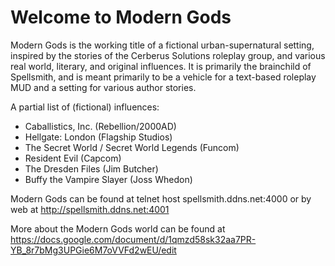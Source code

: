 # Welcome to Modern Gods


Modern Gods is the working title of a fictional urban-supernatural setting, 
inspired by the stories of the Cerberus Solutions roleplay group, and various
real world, literary, and original influences.  It is primarily the brainchild
of Spellsmith, and is meant primarily to be a vehicle for a text-based 
roleplay MUD and a setting for various author stories.

A partial list of (fictional) influences:

- Caballistics, Inc.  (Rebellion/2000AD)
- Hellgate: London (Flagship Studios)
- The Secret World / Secret World Legends (Funcom)
- Resident Evil (Capcom)
- The Dresden Files (Jim Butcher)
- Buffy the Vampire Slayer (Joss Whedon)

Modern Gods can be found at telnet host spellsmith.ddns.net:4000 or by web at http://spellsmith.ddns.net:4001


More about the Modern Gods world can be found at https://docs.google.com/document/d/1qmzd58sk32aa7PR-YB_8r7bMg3UPGie6M7oVVFd2wEU/edit